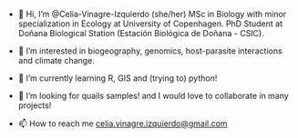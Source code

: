 - 👋 Hi, I’m @Celia-Vinagre-Izquierdo (she/her)
      MSc in Biology with minor specialization in Ecology at University of Copenhagen.
      PhD Student at Doñana Biological Station (Estación Biológica de Doñana - CSIC).
      
- 👀 I’m interested in biogeography, genomics, host-parasite interactions and climate change.

- 🌱 I’m currently learning R, GIS and (trying to) python!

- 💞️ I’m looking for quails samples! and I would love to collaborate in many projects!

- 📫 How to reach me celia.vinagre.izquierdo@gmail.com

<!---
Celia-Vinagre-Izquierdo/Celia-Vinagre-Izquierdo is a ✨ special ✨ repository because its `README.md` (this file) appears on your GitHub profile.
You can click the Preview link to take a look at your changes.
--->
